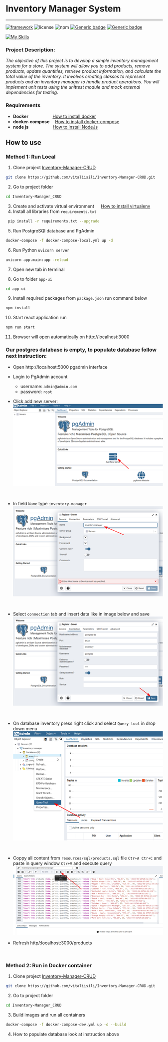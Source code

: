 # Inventory Manager System

---
[![framework](https://img.shields.io/badge/Framework-FastAPI-blue?style)](https://fastapi.tiangolo.com/)
![license](https://img.shields.io/github/license/vitaliisili/inventory-manager-CRUD)
![npm](https://img.shields.io/npm/v/react)
[![Generic badge](https://img.shields.io/badge/Made_with-Python-blue.svg)](https://shields.io/)
[![Generic badge](https://img.shields.io/badge/Made_with-React_Js-blue.svg)](https://shields.io/)

[![My Skills](https://skillicons.dev/icons?i=js,html,css,docker,jenkins,react,fastapi,python,postgres,linux,nginx,nodejs,stackoverflow)](https://skillicons.dev)
### Project Description:

*The objective of this project is to develop a simple inventory management system for a store.
The system will allow you to add products, remove products, update quantities, retrieve product
information, and calculate the total value of the inventory. It involves creating classes to represent
products and an inventory manager to handle product operations. You will implement unit tests using the
unittest module and mock external dependencies for testing.*

### Requirements

- **Docker** &emsp;&emsp;
  &emsp;&emsp;&emsp;[How to install docker](https://tecadmin.net/how-to-install-docker-on-ubuntu-22-04/)
- **docker-compose**
  &emsp;[How to install docker-compose](https://www.digitalocean.com/community/tutorials/how-to-install-and-use-docker-compose-on-ubuntu-22-04)
- **node js** &emsp;&emsp;&emsp;
  &emsp;&emsp;[How to install NodeJs](https://techviewleo.com/how-to-install-node-js-18-lts-on-ubuntu/)

## How to use

### Method 1: Run Local

1. Clone project [Inventory-Manager-CRUD](https://github.com/vitaliisili/Inventory-Manager-CRUD)

```bash
git clone https://github.com/vitaliisili/Inventory-Manager-CRUD.git
```

2. Go to project folder

```bash
cd Inventory-Manager_CRUD
```

3. Create and activate virtual environment &emsp; [How to install virtualenv](https://www.cyberithub.com/how-to-install-virtualenv-on-ubuntu-20-04-lts-focal-fossa/)
4. Install all libraries from `requirements.txt`
```bash
 pip install -r requirements.txt --upgrade
```

5. Run PostgreSQl database and PgAdmin
```bash
docker-compose -f docker-compose-local.yml up -d
```

6. Run Python `uvicorn server`
```bash
uvicorn app.main:app -reload 
```
7. Open new tab in terminal

8. Go to folder `app-ui`
```bash
cd app-ui 
```

9. Install required packages from `package.json` run command below
```bash
npm install
```

10. Start react application run
```bash
npm run start
```
11. Browser will open automatically on http://localhost:3000

### Our postgres database is empty, to populate database follow next instruction:
- Open http://localhost:5000 pgadmin interface
- Login to PgAdmin account
    - username: `admin@admin.com`
    - password: `root`

- Click add new server: <br>
![pg](resources/images/pgadmin-addnew.png)

&nbsp;

- In field `Name` type `inventory-manager` <br>
![pgn](resources/images/ppgadmin-name.png)

&nbsp;

- Select `connection` tab and insert data like in image below and save <br>
![pgi](resources/images/pgadmin-save.png)

&nbsp;

- On database inventory press right click and select `Query tool` in drop down menu <br>
![pgm](resources/images/pgadmin-querytool.png)

&nbsp;

- Coppy all content from `resources/sql/products.sql` file `Ctr+A Ctr+C` and paste in query window `Ctr+V` and execute query <br>
![pgq](resources/images/pgadmin-pass.png)

- Refresh http/:localhost:3000/products

&nbsp;
 
### Method 2: Run in Docker container

1. Clone project [Inventory-Manager-CRUD](https://github.com/vitaliisili/Inventory-Manager-CRUD)

```bash
git clone https://github.com/vitaliisili/Inventory-Manager-CRUD.git
```

2. Go to project folder
```bash
cd Inventory-Manager_CRUD
```

3. Build images and run all containers
```bash
docker-compose -f docker-compose-dev.yml up -d --build
```

4. How to populate database look at instruction above 